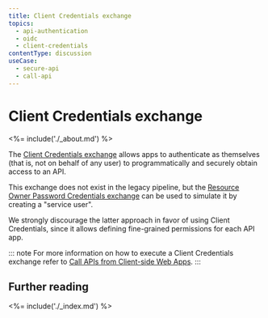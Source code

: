 ```yaml
---
title: Client Credentials exchange
topics:
  - api-authentication
  - oidc
  - client-credentials
contentType: discussion
useCase:
  - secure-api
  - call-api
---
```


# Client Credentials exchange

<%= include('./_about.md') %>

The [Client Credentials exchange](/api-auth/grant/client-credentials) allows apps to authenticate as themselves (that is, not on behalf of any user) to programmatically and securely obtain access to an API.

This exchange does not exist in the legacy pipeline, but the [Resource Owner Password Credentials exchange](/api-auth/tutorials/adoption/password) can be used to simulate it by creating a "service user".

We strongly discourage the latter approach in favor of using Client Credentials, since it allows defining fine-grained permissions for each API app.

::: note
  For more information on how to execute a Client Credentials exchange refer to <a href="/api-auth/grant/client-credentials">Call APIs from Client-side Web Apps</a>.
:::

## Further reading

<%= include('./_index.md') %>
